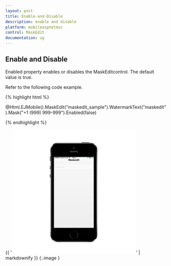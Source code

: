 ```yaml
---
layout: post
title: Enable-and-Disable
description: enable and disable
platform: mobileaspnetmvc
control: MaskEdit
documentation: ug
---
```


## Enable and Disable

Enabled property enables or disables the MaskEditcontrol. The default value is true.

Refer to the following code example.

{% highlight html %}



@Html.EJMobile().MaskEdit("maskedit_sample").WatermarkText("maskedit").Mask("+1 (999) 999-999").Enabled(false)





{% endhighlight %}



{{ '![D:/Final Doc/mockup/IMG_0523_iphone5s_spacegrey_portrait.png](Enable-and-Disable_images/Enable-and-Disable_img1.png)' | markdownify }}
{:.image }


